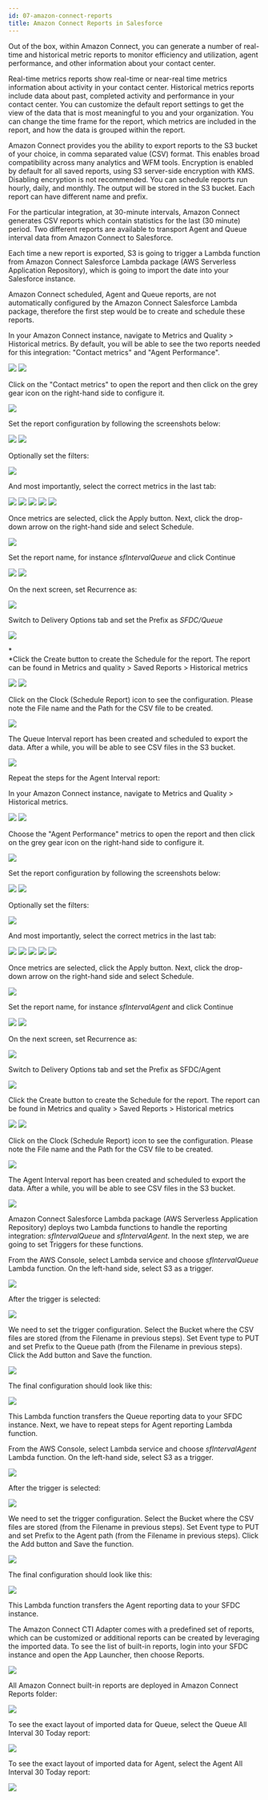 ```yaml
---
id: 07-amazon-connect-reports
title: Amazon Connect Reports in Salesforce
---
```


Out of the box, within Amazon Connect, you can generate a number of
real-time and historical metric reports to monitor efficiency and
utilization, agent performance, and other information about your contact
center.

Real-time metrics reports show real-time or near-real time metrics
information about activity in your contact center. Historical metrics
reports include data about past, completed activity and performance in
your contact center. You can customize the default report settings to
get the view of the data that is most meaningful to you and your
organization. You can change the time frame for the report, which
metrics are included in the report, and how the data is grouped within
the report.

Amazon Connect provides you the ability to export reports to the S3
bucket of your choice, in comma separated value (CSV) format. This
enables broad compatibility across many analytics and WFM tools.
Encryption is enabled by default for all saved reports, using S3
server-side encryption with KMS. Disabling encryption is not
recommended. You can schedule reports run hourly, daily, and monthly.
The output will be stored in the S3 bucket. Each report can have
different name and prefix.

For the particular integration, at 30-minute intervals, Amazon Connect
generates CSV reports which contain statistics for the last (30 minute)
period. Two different reports are available to transport Agent and Queue
interval data from Amazon Connect to Salesforce.

Each time a new report is exported, S3 is going to trigger a Lambda
function from Amazon Connect Salesforce Lambda package (AWS Serverless
Application Repository), which is going to import the date into your
Salesforce instance.

Amazon Connect scheduled, Agent and Queue reports, are not automatically
configured by the Amazon Connect Salesforce Lambda package, therefore
the first step would be to create and schedule these reports.

In your Amazon Connect instance, navigate to Metrics and Quality \>
Historical metrics. By default, you will be able to see the two reports
needed for this integration: "Contact metrics" and "Agent Performance".

<img src="/img/classic/image251.png" />

<img src="/img/classic/image252.png" />

Click on the "Contact metrics" to open the report and then click on the
grey gear icon on the right-hand side to configure it.

<img src="/img/classic/image253.png" />

Set the report configuration by following the screenshots below:

<img src="/img/classic/image254.png" />

<img src="/img/classic/image255.png" />

Optionally set the filters:

<img src="/img/classic/image256.png" />

And most importantly, select the correct metrics in the last tab:

<img src="/img/classic/image257.png" />

<img src="/img/classic/image258.png" />

<img src="/img/classic/image259.png" />

<img src="/img/classic/image260.png" />

<img src="/img/classic/image261.png" />

Once metrics are selected, click the Apply button. Next, click the
drop-down arrow on the right-hand side and select Schedule.

<img src="/img/classic/image262.png" />

Set the report name, for instance *sfIntervalQueue* and click Continue

<img src="/img/classic/image263.png" />

<img src="/img/classic/image264.png" />

On the next screen, set Recurrence as:

<img src="/img/classic/image265.png" />

Switch to Delivery Options tab and set the Prefix as
*SFDC/Queue*

<img src="/img/classic/image266.png" />

*\
*Click the Create button to create the Schedule for the report. The
report can be found in Metrics and quality \> Saved Reports \>
Historical metrics

<img src="/img/classic/image267.png" />

<img src="/img/classic/image268.png" />

Click on the Clock (Schedule Report) icon to see the configuration.
Please note the File name and the Path for the CSV file to be created.

<img src="/img/classic/image269.png" />

The Queue Interval report has been created and scheduled to export the
data. After a while, you will be able to see CSV files in the S3 bucket.

<img src="/img/classic/image270.png" />

Repeat the steps for the Agent Interval report:

In your Amazon Connect instance, navigate to Metrics and Quality \>
Historical metrics.

<img src="/img/classic/image271.png" />

<img src="/img/classic/image252.png" />

Choose the "Agent Performance" metrics to open the report and then click
on the grey gear icon on the right-hand side to configure it.

<img src="/img/classic/image272.png" />

Set the report configuration by following the screenshots below:

<img src="/img/classic/image254.png" />

<img src="/img/classic/image273.png" />

Optionally set the filters:

<img src="/img/classic/image256.png" />

And most importantly, select the correct metrics in the last tab:

<img src="/img/classic/image274.png" />

<img src="/img/classic/image275.png" />

<img src="/img/classic/image276.png" />

<img src="/img/classic/image277.png" />

<img src="/img/classic/image278.png" />

Once metrics are selected, click the Apply button. Next, click the
drop-down arrow on the right-hand side and select Schedule.

<img src="/img/classic/image262.png" />

Set the report name, for instance *sfIntervalAgent* and click Continue

<img src="/img/classic/image279.png" />

<img src="/img/classic/image264.png" />

On the next screen, set Recurrence as:

<img src="/img/classic/image265.png" />

Switch to Delivery Options tab and set the Prefix as SFDC/Agent

<img src="/img/classic/image280.png" />

Click the Create button to create the Schedule for the report. The
report can be found in Metrics and quality \> Saved Reports \>
Historical metrics

<img src="/img/classic/image267.png" />

<img src="/img/classic/image281.png" />

Click on the Clock (Schedule Report) icon to see the configuration.
Please note the File name and the Path for the CSV file to be created.

<img src="/img/classic/image282.png" />

The Agent Interval report has been created and scheduled to export the
data. After a while, you will be able to see CSV files in the S3 bucket.

<img src="/img/classic/image283.png" />

Amazon Connect Salesforce Lambda package (AWS Serverless Application
Repository) deploys two Lambda functions to handle the reporting
integration: *sfIntervalQueue* and *sfIntervalAgent*. In the next step,
we are going to set Triggers for these functions.

From the AWS Console, select Lambda service and choose *sfIntervalQueue*
Lambda function. On the left-hand side, select S3 as a trigger.

<img src="/img/classic/image284.png" />

After the trigger is selected:

<img src="/img/classic/image285.png" />

We need to set the trigger configuration. Select the Bucket where the
CSV files are stored (from the Filename in previous steps). Set Event
type to PUT and set Prefix to the Queue path (from the Filename in
previous steps). Click the Add button and Save the function.

<img src="/img/classic/image286.png" />

The final configuration should look like this:

<img src="/img/classic/image287.png" />

This Lambda function transfers the Queue reporting data to your SFDC
instance. Next, we have to repeat steps for Agent reporting Lambda
function.

From the AWS Console, select Lambda service and choose *sfIntervalAgent*
Lambda function. On the left-hand side, select S3 as a trigger.

<img src="/img/classic/image284.png" />

After the trigger is selected:

<img src="/img/classic/image285.png" />

We need to set the trigger configuration. Select the Bucket where the
CSV files are stored (from the Filename in previous steps). Set Event
type to PUT and set Prefix to the Agent path (from the Filename in
previous steps). Click the Add button and Save the function.

<img src="/img/classic/image288.png" />

The final configuration should look like this:

<img src="/img/classic/image289.png" />

This Lambda function transfers the Agent reporting data to your SFDC
instance.

The Amazon Connect CTI Adapter comes with a predefined set of reports,
which can be customized or additional reports can be created by
leveraging the imported data. To see the list of built-in reports, login
into your SFDC instance and open the App Launcher, then choose Reports.

<img src="/img/classic/image290.png" />

All Amazon Connect built-in reports are deployed in Amazon Connect
Reports folder:

<img src="/img/classic/image291.png" />

To see the exact layout of imported data for Queue, select the Queue All
Interval 30 Today report:

<img src="/img/classic/image292.png" />

To see the exact layout of imported data for Agent, select the Agent All
Interval 30 Today report:

<img src="/img/classic/image293.png" />
